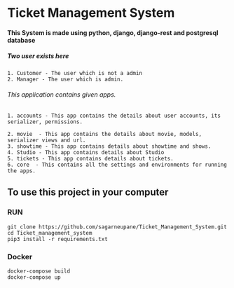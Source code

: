 # Ticket Management System

#### This System is made using python, django, django-rest and postgresql database


##### Two user exists here
    1. Customer - The user which is not a admin
    2. Manager - The user which is admin.

###### This application contains given apps.
    1. accounts - This app contains the details about user accounts, its serializer, permissions.

    2. movie  - This app contains the details about movie, models, serializer views and url.
    3. showtime - This app contains details about showtime and shows.
    4. Studio - This app contains details about Studio
    5. tickets - This app contains details about tickets.
    6. core  - This contains all the settings and environments for running the apps.
    

## To use this project in your computer
### RUN

    
    git clone https://github.com/sagarneupane/Ticket_Management_System.git
    cd Ticket_management_system
    pip3 install -r requirements.txt
    

### Docker

    docker-compose build
    docker-compose up

